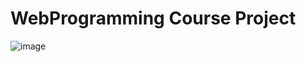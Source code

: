 # WebProgramming Course Project
![image](https://user-images.githubusercontent.com/76522668/148653985-ee600aba-9b2e-411a-b474-bd79e698c915.png)

